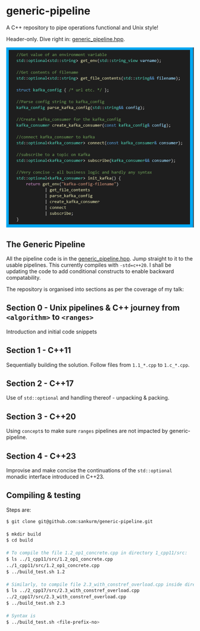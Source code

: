# generic-pipeline
A C++ repository to pipe operations functional and Unix style!

Header-only. Dive right in: [generic_pipeline.hpp](/inc/generic_pipeline.hpp).

![Code snippet showing the simplicity achieved by genreic pipeline](./img/generic-pipeline.png "Simplicity using generic-pipeline")

## The Generic Pipeline
All the pipeline code is in the [generic_pipeline.hpp](/inc/generic_pipeline.hpp). Jump straight to it to the usable pipelines. This currently compiles with `-std=c++20`. I shall be updating the code to add conditional constructs to enable backward compatability. 

The repository is organised into sections as per the coverage of my talk:

## Section 0 - Unix pipelines & C++ journey from `<algorithm>` to `<ranges>`
Introduction and initial code snippets

## Section 1 - C++11
Sequentially building the solution. Follow files from `1.1_*.cpp` to `1.c_*.cpp`.

## Section 2 - C++17
Use of `std::optional` and handling thereof - unpacking & packing.

## Section 3 - C++20
Using `concept`s to make sure `ranges` pipelines are not impacted by generic-pipeline. 

## Section 4 - C++23
Improvise and make concise the continuations of the `std::optional` monadic interface introduced in C++23.

## Compiling & testing
Steps are: 

```sh
$ git clone git@github.com:sankurm/generic-pipeline.git

$ mkdir build
$ cd build

# To compile the file 1.2_op1_concrete.cpp in directory 1_cpp11/src:
$ ls ../1_cpp11/src/1.2_op1_concrete.cpp
../1_cpp11/src/1.2_op1_concrete.cpp
$ ../build_test.sh 1.2

# Similarly, to compile file 2.3_with_constref_overload.cpp inside directory 2_cpp17/src:
$ ls ../2_cpp17/src/2.3_with_constref_overload.cpp
../2_cpp17/src/2.3_with_constref_overload.cpp
$ ../build_test.sh 2.3

# Syntax is
$ ../build_test.sh <file-prefix-no>
```
